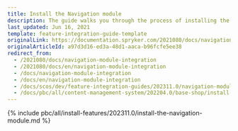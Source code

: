 ```yaml
---
title: Install the Navigation module
description: The guide walks you through the process of installing the Navigation Module into your project.
last_updated: Jun 16, 2021
template: feature-integration-guide-template
originalLink: https://documentation.spryker.com/2021080/docs/navigation-module-integration
originalArticleId: a97d3d16-ed3a-48d1-aaca-b96fcfe5ee38
redirect_from:
  - /2021080/docs/navigation-module-integration
  - /2021080/docs/en/navigation-module-integration
  - /docs/navigation-module-integration
  - /docs/en/navigation-module-integration
  - /docs/scos/dev/feature-integration-guides/202311.0/navigation-module-integration.html
  - /docs/pbc/all/content-management-system/202204.0/base-shop/install-and-upgrade/install-the-navigation-module.html
---
```


{% include pbc/all/install-features/202311.0/install-the-navigation-module.md %} <!-- To edit, see /_includes/pbc/all/install-features/202311.0/install-the-navigation-module.md -->
